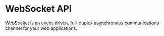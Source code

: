 # WebSocket API
WebSocket is an event-driven, full-duplex asynchronous communications channel for your web applications.